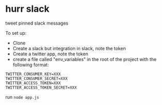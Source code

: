 # hurr slack
tweet pinned slack messages

To set up:

- Clone
- Create a slack but integration in slack, note the token
- Create a twitter app, note the token
- create a file called "env_variables" in the root of the project with the following format:

```SLACK_TOKEN=XXX
TWITTER_CONSUMER_KEY=XXX
TWITTER_CONSUMER_SECRET=XXX
TWITTER_ACCESS_TOKEN=XXX
TWITTER_ACCESS_TOKEN_SECRET=XXX
```

run ```node app.js```

